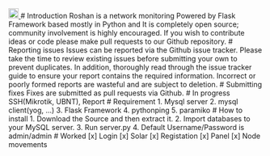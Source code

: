   <a href="https://github.com/pooyatavan/Roshan/actions">
    <img src="https://img.shields.io/github/workflow/status/TheAlgorithms/Python/build?label=CI&logo=github&style=flat-square" height="20" alt="GitHub Workflow Status">
  </a>
# Introduction
Roshan is a network monitoring Powered by Flask Framework based mostly in Python and It is completely open source; community involvement is highly encouraged. If you wish to contribute ideas or code please make pull requests to our Github repository.
# Reporting issues
Issues can be reported via the Github issue tracker. Please take the time to review existing issues before submitting your own to prevent duplicates.
In addition, thoroughly read through the issue tracker guide to ensure your report contains the required information. Incorrect or poorly formed reports are wasteful and are subject to deletion.
# Submitting fixes
Fixes are submitted as pull requests via Github.
# In progress
SSH(Mikrotik, UBNT), Report
# Requirement
1. Mysql server
2. mysql client(yog, ...)
3. Flask Framework
4. pythonping
5. paramiko
# How to install
1. Download the Source and then extract it.
2. Import databases to your MySQL server.
3. Run server.py
4. Default Username/Password is admin/admin
# Worked
[x] Login
[x] Solar
[x] Registation
[x] Panel
[x] Node movements

